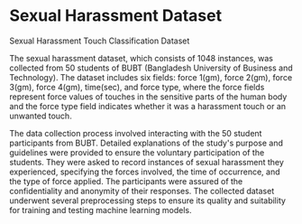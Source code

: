 # Sexual Harassment Dataset
Sexual Harassment Touch Classification Dataset

The sexual harassment dataset, which consists of 1048 instances, was collected from 50 students of BUBT (Bangladesh University of Business and Technology). The dataset includes six fields: force 1(gm), force 2(gm), force 3(gm), force 4(gm), time(sec), and force type, where the force fields represent force values of touches in the sensitive parts of the human body and the force type field indicates whether it was a harassment touch or an unwanted touch.

The data collection process involved interacting with the 50 student participants from BUBT. Detailed explanations of the study's purpose and guidelines were provided to ensure the voluntary participation of the students. They were asked to record instances of sexual harassment they experienced, specifying the forces involved, the time of occurrence, and the type of force applied. The participants were assured of the confidentiality and anonymity of their responses. The collected dataset underwent several preprocessing steps to ensure its quality and suitability for training and testing machine learning models.
